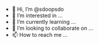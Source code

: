 - 👋 Hi, I’m @sdoopsdo
- 👀 I’m interested in ...
- 🌱 I’m currently learning ...
- 💞️ I’m looking to collaborate on ...
- 📫 How to reach me ...

<!---
sdoopsdo/sdoopsdo is a ✨ special ✨ repository because its `README.md` (this file) appears on your GitHub profile.
You can click the Preview link to take a look at your changes.
--->
